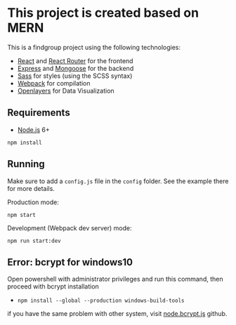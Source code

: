 # This project is created based on MERN

This is a findgroup project using the following technologies:
- [React](https://facebook.github.io/react/) and [React Router](https://reacttraining.com/react-router/) for the frontend
- [Express](http://expressjs.com/) and [Mongoose](http://mongoosejs.com/) for the backend
- [Sass](http://sass-lang.com/) for styles (using the SCSS syntax)
- [Webpack](https://webpack.github.io/) for compilation
- [Openlayers](http://openlayers.org/) for Data Visualization

## Requirements

- [Node.js](https://nodejs.org/en/) 6+

```shell
npm install
```


## Running

Make sure to add a `config.js` file in the `config` folder. See the example there for more details.

Production mode:

```shell
npm start
```

Development (Webpack dev server) mode:

```shell
npm run start:dev
```

## Error: bcrypt for windows10
Open powershell with administrator privileges and run this command, then proceed with bcrypt installation
* `npm install --global --production windows-build-tools`

if you have the same problem with other system, visit [node.bcrypt.js](https://github.com/kelektiv/node.bcrypt.js/wiki/Installation-Instructions) github.
